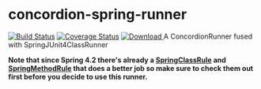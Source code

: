 # concordion-spring-runner
[![Build Status](https://travis-ci.org/chiknrice/concordion-spring-runner.svg?branch=master)](https://travis-ci.org/chiknrice/concordion-spring-runner) [![Coverage Status](https://coveralls.io/repos/chiknrice/concordion-spring-runner/badge.svg?branch=master&service=github)](https://coveralls.io/github/chiknrice/concordion-spring-runner?branch=master) [ ![Download](https://api.bintray.com/packages/chiknrice/maven/concordion-spring-runner/images/download.svg) ](https://bintray.com/chiknrice/maven/concordion-spring-runner/_latestVersion)
A ConcordionRunner fused with SpringJUnit4ClassRunner

**Note that since Spring 4.2 there's already a [SpringClassRule](https://docs.spring.io/spring-framework/docs/current/javadoc-api/org/springframework/test/context/junit4/rules/SpringClassRule.html) and [SpringMethodRule](https://docs.spring.io/spring-framework/docs/current/javadoc-api/org/springframework/test/context/junit4/rules/SpringMethodRule.html) that does a better job so make sure to check them out first before you decide to use this runner.**
